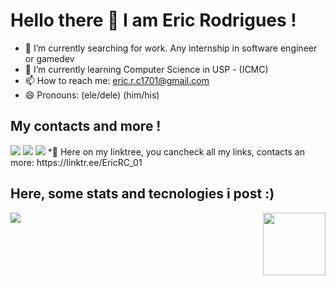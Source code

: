 # Hello there 👋 I am Eric Rodrigues ! 

- 🔭 I’m currently searching for work. Any internship in software engineer or gamedev
- 🌱 I’m currently learning Computer Science in USP - (ICMC) 
- 📫 How to reach me: eric.r.c1701@gmail.com
- 😄 Pronouns: (ele/dele) (him/his)

## My contacts and more !
 <div style="display: inline-block">
  <a href="//www.instagram.com/ericrc_01" target="_blank"><img src="https://img.shields.io/badge/-Instagram-%23E4405F?style=for-the-badge&logo=instagram&logoColor=white" target="_blank"></a>
  <a href = "mailto:eric.r.c@usp.br"><img src="https://img.shields.io/badge/-Gmail-%23333?style=for-the-badge&logo=gmail&logoColor=white" target="_blank"></a>
  <a href="https:https://www.linkedin.com/in/eric-rodrigues-610460210" target="_blank"><img src="https://img.shields.io/badge/-LinkedIn-%230077B5?style=for-the-badge&logo=linkedin&logoColor=white" target="_blank"></a> 
  
</div>
*🌲 Here on my linktree, you cancheck all my links, contacts an more: https://linktr.ee/EricRC_01


## Here, some stats and tecnologies i post :)
 <div >
    <a href="https://github.com/EricRC-01">
      <img align="left" src="https://github-readme-stats.vercel.app/api?username=EricRC-01&show_icons=true&theme=merko&include_all_commits=true&count_private=true"/>      
      <img height="100em" align="right" src="https://github-readme-stats.vercel.app/api/top-langs/?username=EricRC-01&layout=compact&theme=gotham"/>   
    </a>
  </div>
